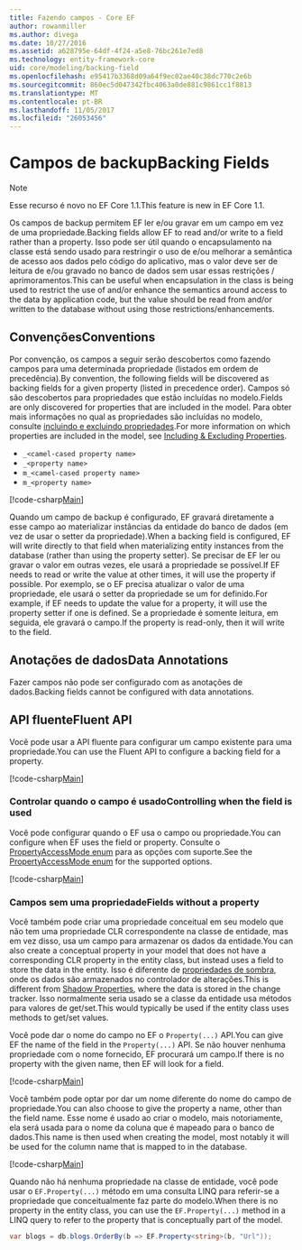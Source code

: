 ```yaml
---
title: Fazendo campos - Core EF
author: rowanmiller
ms.author: divega
ms.date: 10/27/2016
ms.assetid: a628795e-64df-4f24-a5e8-76bc261e7ed8
ms.technology: entity-framework-core
uid: core/modeling/backing-field
ms.openlocfilehash: e95417b3368d09a64f9ec02ae40c38dc770c2e6b
ms.sourcegitcommit: 860ec5d047342fbc4063a0de881c9861cc1f8813
ms.translationtype: MT
ms.contentlocale: pt-BR
ms.lasthandoff: 11/05/2017
ms.locfileid: "26053456"
---
```

# <a name="backing-fields"></a><span data-ttu-id="35a87-102">Campos de backup</span><span class="sxs-lookup"><span data-stu-id="35a87-102">Backing Fields</span></span>

> [!NOTE]  
> <span data-ttu-id="35a87-103">Esse recurso é novo no EF Core 1.1.</span><span class="sxs-lookup"><span data-stu-id="35a87-103">This feature is new in EF Core 1.1.</span></span>

<span data-ttu-id="35a87-104">Os campos de backup permitem EF ler e/ou gravar em um campo em vez de uma propriedade.</span><span class="sxs-lookup"><span data-stu-id="35a87-104">Backing fields allow EF to read and/or write to a field rather than a property.</span></span> <span data-ttu-id="35a87-105">Isso pode ser útil quando o encapsulamento na classe está sendo usado para restringir o uso de e/ou melhorar a semântica de acesso aos dados pelo código do aplicativo, mas o valor deve ser de leitura de e/ou gravado no banco de dados sem usar essas restrições / aprimoramentos.</span><span class="sxs-lookup"><span data-stu-id="35a87-105">This can be useful when encapsulation in the class is being used to restrict the use of and/or enhance the semantics around access to the data by application code, but the value should be read from and/or written to the database without using those restrictions/enhancements.</span></span>

## <a name="conventions"></a><span data-ttu-id="35a87-106">Convenções</span><span class="sxs-lookup"><span data-stu-id="35a87-106">Conventions</span></span>

<span data-ttu-id="35a87-107">Por convenção, os campos a seguir serão descobertos como fazendo campos para uma determinada propriedade (listados em ordem de precedência).</span><span class="sxs-lookup"><span data-stu-id="35a87-107">By convention, the following fields will be discovered as backing fields for a given property (listed in precedence order).</span></span> <span data-ttu-id="35a87-108">Campos só são descobertos para propriedades que estão incluídas no modelo.</span><span class="sxs-lookup"><span data-stu-id="35a87-108">Fields are only discovered for properties that are included in the model.</span></span> <span data-ttu-id="35a87-109">Para obter mais informações no qual as propriedades são incluídas no modelo, consulte [incluindo e excluindo propriedades](included-properties.md).</span><span class="sxs-lookup"><span data-stu-id="35a87-109">For more information on which properties are included in the model, see [Including & Excluding Properties](included-properties.md).</span></span>

* `_<camel-cased property name>`
* `_<property name>`
* `m_<camel-cased property name>`
* `m_<property name>`

[!code-csharp[Main](../../../samples/core/Modeling/Conventions/Samples/BackingField.cs#Sample)]

<span data-ttu-id="35a87-110">Quando um campo de backup é configurado, EF gravará diretamente a esse campo ao materializar instâncias da entidade do banco de dados (em vez de usar o setter da propriedade).</span><span class="sxs-lookup"><span data-stu-id="35a87-110">When a backing field is configured, EF will write directly to that field when materializing entity instances from the database (rather than using the property setter).</span></span> <span data-ttu-id="35a87-111">Se precisar de EF ler ou gravar o valor em outras vezes, ele usará a propriedade se possível.</span><span class="sxs-lookup"><span data-stu-id="35a87-111">If EF needs to read or write the value at other times, it will use the property if possible.</span></span> <span data-ttu-id="35a87-112">Por exemplo, se o EF precisa atualizar o valor de uma propriedade, ele usará o setter da propriedade se um for definido.</span><span class="sxs-lookup"><span data-stu-id="35a87-112">For example, if EF needs to update the value for a property, it will use the property setter if one is defined.</span></span> <span data-ttu-id="35a87-113">Se a propriedade é somente leitura, em seguida, ele gravará o campo.</span><span class="sxs-lookup"><span data-stu-id="35a87-113">If the property is read-only, then it will write to the field.</span></span>

## <a name="data-annotations"></a><span data-ttu-id="35a87-114">Anotações de dados</span><span class="sxs-lookup"><span data-stu-id="35a87-114">Data Annotations</span></span>

<span data-ttu-id="35a87-115">Fazer campos não pode ser configurado com as anotações de dados.</span><span class="sxs-lookup"><span data-stu-id="35a87-115">Backing fields cannot be configured with data annotations.</span></span>

## <a name="fluent-api"></a><span data-ttu-id="35a87-116">API fluente</span><span class="sxs-lookup"><span data-stu-id="35a87-116">Fluent API</span></span>

<span data-ttu-id="35a87-117">Você pode usar a API fluente para configurar um campo existente para uma propriedade.</span><span class="sxs-lookup"><span data-stu-id="35a87-117">You can use the Fluent API to configure a backing field for a property.</span></span>

[!code-csharp[Main](../../../samples/core/Modeling/FluentAPI/Samples/BackingField.cs#Sample)]

### <a name="controlling-when-the-field-is-used"></a><span data-ttu-id="35a87-118">Controlar quando o campo é usado</span><span class="sxs-lookup"><span data-stu-id="35a87-118">Controlling when the field is used</span></span>

<span data-ttu-id="35a87-119">Você pode configurar quando o EF usa o campo ou propriedade.</span><span class="sxs-lookup"><span data-stu-id="35a87-119">You can configure when EF uses the field or property.</span></span> <span data-ttu-id="35a87-120">Consulte o [PropertyAccessMode enum](https://docs.microsoft.com/dotnet/api/microsoft.entityframeworkcore.propertyaccessmode) para as opções com suporte.</span><span class="sxs-lookup"><span data-stu-id="35a87-120">See the [PropertyAccessMode enum](https://docs.microsoft.com/dotnet/api/microsoft.entityframeworkcore.propertyaccessmode) for the supported options.</span></span>

[!code-csharp[Main](../../../samples/core/Modeling/FluentAPI/Samples/BackingFieldAccessMode.cs#Sample)]

### <a name="fields-without-a-property"></a><span data-ttu-id="35a87-121">Campos sem uma propriedade</span><span class="sxs-lookup"><span data-stu-id="35a87-121">Fields without a property</span></span>

<span data-ttu-id="35a87-122">Você também pode criar uma propriedade conceitual em seu modelo que não tem uma propriedade CLR correspondente na classe de entidade, mas em vez disso, usa um campo para armazenar os dados da entidade.</span><span class="sxs-lookup"><span data-stu-id="35a87-122">You can also create a conceptual property in your model that does not have a corresponding CLR property in the entity class, but instead uses a field to store the data in the entity.</span></span> <span data-ttu-id="35a87-123">Isso é diferente de [propriedades de sombra](shadow-properties.md), onde os dados são armazenados no controlador de alterações.</span><span class="sxs-lookup"><span data-stu-id="35a87-123">This is different from [Shadow Properties](shadow-properties.md), where the data is stored in the change tracker.</span></span> <span data-ttu-id="35a87-124">Isso normalmente seria usado se a classe da entidade usa métodos para valores de get/set.</span><span class="sxs-lookup"><span data-stu-id="35a87-124">This would typically be used if the entity class uses methods to get/set values.</span></span>

<span data-ttu-id="35a87-125">Você pode dar o nome do campo no EF o `Property(...)` API.</span><span class="sxs-lookup"><span data-stu-id="35a87-125">You can give EF the name of the field in the `Property(...)` API.</span></span> <span data-ttu-id="35a87-126">Se não houver nenhuma propriedade com o nome fornecido, EF procurará um campo.</span><span class="sxs-lookup"><span data-stu-id="35a87-126">If there is no property with the given name, then EF will look for a field.</span></span>

[!code-csharp[Main](../../../samples/core/Modeling/FluentAPI/Samples/BackingFieldNoProperty.cs#Sample)]

<span data-ttu-id="35a87-127">Você também pode optar por dar um nome diferente do nome do campo de propriedade.</span><span class="sxs-lookup"><span data-stu-id="35a87-127">You can also choose to give the property a name, other than the field name.</span></span> <span data-ttu-id="35a87-128">Esse nome é usado ao criar o modelo, mais notoriamente, ela será usada para o nome da coluna que é mapeado para o banco de dados.</span><span class="sxs-lookup"><span data-stu-id="35a87-128">This name is then used when creating the model, most notably it will be used for the column name that is mapped to in the database.</span></span>

[!code-csharp[Main](../../../samples/core/Modeling/FluentAPI/Samples/BackingFieldConceptualProperty.cs#Sample)]

<span data-ttu-id="35a87-129">Quando não há nenhuma propriedade na classe de entidade, você pode usar o `EF.Property(...)` método em uma consulta LINQ para referir-se a propriedade que conceitualmente faz parte do modelo.</span><span class="sxs-lookup"><span data-stu-id="35a87-129">When there is no property in the entity class, you can use the `EF.Property(...)` method in a LINQ query to refer to the property that is conceptually part of the model.</span></span>

``` csharp
var blogs = db.blogs.OrderBy(b => EF.Property<string>(b, "Url"));
```
